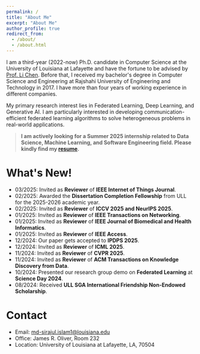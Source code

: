 ```yaml
---
permalink: /
title: "About Me"
excerpt: "About Me"
author_profile: true
redirect_from:
  - /about/
  - /about.html
---
```


I am a third-year (2022-now) Ph.D. candidate in Computer Science at the University of Louisiana at Lafayette and have the fortune to be advised by [Prof. Li Chen](https://lichenut.github.io/). Before that, I received my bachelor's degree in Computer Science and Engineering at Rajshahi University of Engineering and Technology in 2017. I have more than four years of working experience in different companies.

My primary research interest lies in Federated Learning, Deep Learning, and Generative AI. I am particularly interested in developing communication-efficient federated learning algorithms to solve heterogeneous problems in real-world applications.

> **I am actively looking for a Summer 2025 internship related to Data Science, Machine Learning, and Software Engineering field. Please kindly find my [resume](https://drive.google.com/file/d/16hY7J9Lu8GT5DEeEXQkOUDhHp9Dw5oPx/view?usp=sharing).**


What's New!
======
* 03/2025: Invited as **Reviewer** of **IEEE Internet of Things Journal**.
* 02/2025: Awarded the **Dissertation Completion Fellowship** from ULL for the 2025-2026 academic year.
* 02/2025: Invited as **Reviewer** of **ICCV 2025 and NeurIPS 2025**.
* 01/2025: Invited as **Reviewer** of **IEEE Transactions on Networking**.
* 01/2025: Invited as **Reviewer** of **IEEE Journal of Biomedical and Health Informatics**.
* 01/2025: Invited as **Reviewer** of **IEEE Access**.
* 12/2024: Our paper gets accepted to **IPDPS 2025**.
* 12/2024: Invited as **Reviewer** of **ICML 2025**.
* 11/2024: Invited as **Reviewer** of **CVPR 2025**.
* 11/2024: Invited as **Reviewer** of **ACM Transactions on Knowledge Discovery from Data**.
* 10/2024: Presented our research group demo on **Federated Learning** at **Science Day 2024**.
* 08/2024: Received **ULL SGA International Friendship Non-Endowed Scholarship**.
  
Contact
======
* Email: md-sirajul.islam1@louisiana.edu
* Office: James R. Oliver, Room 232
* Location: University of Louisiana at Lafayette, LA, 70504

